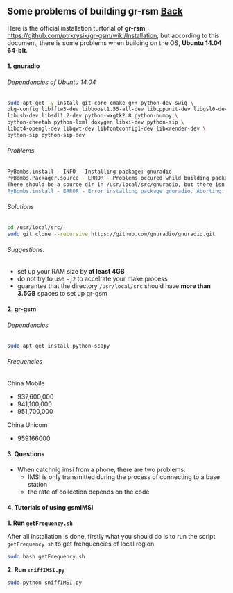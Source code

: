 ## Some problems of building gr-rsm [Back](./qa.md)

Here is the official installation turtorial of **gr-rsm**: https://github.com/ptrkrysik/gr-gsm/wiki/Installation, but according to this document, there is some problems when building on the OS, **Ubuntu 14.04 64-bit**.

#### 1. gnuradio

###### Dependencies of Ubuntu 14.04

```bash
sudo apt-get -y install git-core cmake g++ python-dev swig \
pkg-config libfftw3-dev libboost1.55-all-dev libcppunit-dev libgsl0-dev \
libusb-dev libsdl1.2-dev python-wxgtk2.8 python-numpy \
python-cheetah python-lxml doxygen libxi-dev python-sip \
libqt4-opengl-dev libqwt-dev libfontconfig1-dev libxrender-dev \
python-sip python-sip-dev
```

###### Problems

```bash
PyBombs.install - INFO - Installing package: gnuradio
PyBombs.Packager.source - ERROR - Problems occured whild building package gnuradio:
There should be a source dir in /usr/local/src/gnuradio, but there isn't.
PyBombs.install - ERROR - Error installing package gnuradio. Aborting.
```

###### Solutions

```bash
cd /usr/local/src/
sudo git clone --recursive https://github.com/gnuradio/gnuradio.git
```

###### Suggestions:

- set up your RAM size by **at least 4GB**
- do not try to use `-j2` to accelrate your make process
- guarantee that the directory `/usr/local/src` should have **more than 3.5GB** spaces to set up gr-gsm

#### 2. gr-gsm

###### Dependencies

```bash
sudo apt-get install python-scapy
```

###### Frequencies

China Mobile

- 937,600,000
- 941,100,000
- 951,700,000

China Unicom

- 959166000

#### 3. Questions

- When catchnig imsi from a phone, there are two problems:
    - IMSI is only transmitted during the process of connecting to a base station
    - the rate of collection depends on the code

#### 4. Tutorials of using gsmIMSI

**1. Run `getFrequency.sh`**

After all installation is done, firstly what you should do is to run the script `getFrequency.sh` to get frenquencies of local region.

```bash
sudo bash getFrequency.sh
```

**2. Run `sniffIMSI.py`**

```bash
sudo python sniffIMSI.py
```